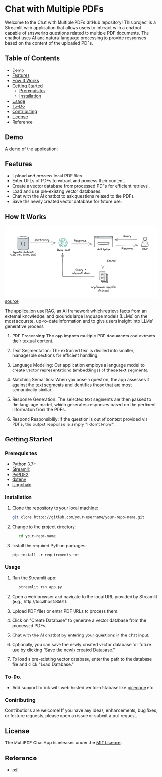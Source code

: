 # Chat with Multiple PDFs

Welcome to the Chat with Multiple PDFs GitHub repository! This project is a Streamlit web application that allows users to interact with a chatbot capable of answering questions related to multiple PDF documents. The chatbot uses AI and natural language processing to provide responses based on the content of the uploaded PDFs.

## Table of Contents
- [Demo](#demo)
- [Features](#features)
- [How It Works](#how-it-works)
- [Getting Started](#getting-started)
  - [Prerequisites](#prerequisites)
  - [Installation](#installation)
- [Usage](#usage)
- [To-Do](#to-do)
- [Contributing](#contributing)
- [License](#license)
- [Reference](#reference)

## Demo
A demo of the application:


## Features
- Upload and process local PDF files.
- Enter URLs of PDFs to extract and process their content.
- Create a vector database from processed PDFs for efficient retrieval.
- Load and use pre-existing vector databases.
- Chat with the AI chatbot to ask questions related to the PDFs.
- Save the newly created vector database for future use.

## How It Works
![MultiPDF Chat App Diagram](./rag.png) [source](https://miro.medium.com/v2/resize:fit:1127/1*Jq9bEbitg1Pv4oASwEQwJg.png)

The application use [RAG](https://research.ibm.com/blog/retrieval-augmented-generation-RAG), an AI framework which retrieve facts from an external knowledge, and grounds large language models (LLMs) on the most accurate, up-to-date information and to give users insight into LLMs' generative process.

1. PDF Processing: The app imports multiple PDF documents and extracts their textual content.

2. Text Segmentation: The extracted text is divided into smaller, manageable sections for efficient handling.

3. Language Modeling: Our application employs a language model to create vector representations (embeddings) of these text segments.

4. Matching Semantics: When you pose a question, the app assesses it against the text segments and identifies those that are most semantically similar.

5. Response Generation: The selected text segments are then passed to the language model, which generates responses based on the pertinent information from the PDFs.

6. Respond Responsiblliy: If the question is out of context provided via PDFs, the output response is simply "I don't know".


## Getting Started

### Prerequisites
- Python 3.7+
- [Streamlit](https://streamlit.io/)
- [PyPDF2](https://github.com/mstamy2/PyPDF2)
- [dotenv](https://pypi.org/project/python-dotenv/)
- [langchain](https://docs.langchain.com/docs/)

### Installation
1. Clone the repository to your local machine:

   ```bash
   git clone https://github.com/your-username/your-repo-name.git

2. Change to the project directory:

   ```bash
      cd your-repo-name

3. Install the required Python packages:
   ```
   pip install -r requirements.txt
   ```
### Usage

1. Run the Streamlit app:

   ```bash
      streamlit run app.py

2. Open a web browser and navigate to the local URL provided by Streamlit (e.g., http://localhost:8501).

3. Upload PDF files or enter PDF URLs to process them.

4. Click on "Create Database" to generate a vector database from the processed PDFs.

5. Chat with the AI chatbot by entering your questions in the chat input.

6. Optionally, you can save the newly created vector database for future use by clicking "Save the newly created Database."

7. To load a pre-existing vector database, enter the path to the database file and click "Load Database."

### To-Do.
-  Add support to link with web hosted vector-database like [pinecone](https://www.pinecone.io/) etc.

### Contributing
Contributions are welcome! If you have any ideas, enhancements, bug fixes, or feature requests, please open an issue or submit a pull request.

## License

The MultiPDF Chat App is released under the [MIT License](https://opensource.org/licenses/MIT).

## Reference
- [ref](https://github.com/alejandro-ao/ask-multiple-pdfs)
